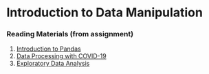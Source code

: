 # Introduction to Data Manipulation

### Reading Materials (from assignment)
1. [Introduction to Pandas](http://www.gregreda.com/2013/10/26/intro-to-pandas-data-structures/)
2. [Data Processing with COVID-19](https://towardsdatascience.com/covid-19-data-processing-58aaa3663f6)
3. [Exploratory Data Analysis](https://towardsdatascience.com/exploratory-data-analysis-in-python-c9a77dfa39ce)
